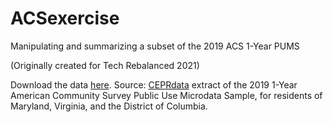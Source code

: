# ACSexercise
Manipulating and summarizing a subset of the 2019 ACS 1-Year PUMS

(Originally created for Tech Rebalanced 2021)

Download the data [here](https://ceprdata.org/wp-content/acs/data/cepr_acs_2019_dmv.csv.zip).
Source: [CEPRdata](https://ceprdata.org/) extract of the 2019 1-Year American Community Survey Public Use Microdata Sample, for residents of Maryland, Virginia, and the District of Columbia.
